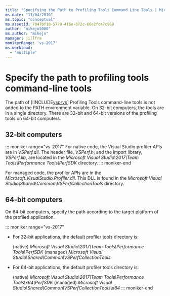 ```yaml
---
title: "Specifying the Path to Profiling Tools Command Line Tools | Microsoft Docs"
ms.date: "11/04/2016"
ms.topic: "conceptual"
ms.assetid: 7047bf18-5779-4f6e-872c-66e2fc47c969
author: "mikejo5000"
ms.author: "mikejo"
manager: jillfra
monikerRange: 'vs-2017'
ms.workload:
  - "multiple"
---
```

# Specify the path to profiling tools command-line tools

The path of [!INCLUDE[vsprvs](../code-quality/includes/vsprvs_md.md)] Profiling Tools command-line tools is not added to the PATH environment variable. On 32-bit computers, the tools are in a single directory. There are 32-bit and 64-bit versions of the profiling tools on 64-bit computers.

## 32-bit computers

::: moniker range="vs-2017"
 For native code, the Visual Studio profiler APIs are in *VSPerf.dll*. The header file, *VSPerf.h*, and the import library, *VSPerf.lib*, are located in the *Microsoft Visual Studio\2017\Team Tools\Performance Tools\PerfSDK* directory.
::: moniker-end

 For managed code, the profiler APIs are in the *Microsoft.VisualStudio.Profiler.dll*. This DLL is found in the *Microsoft Visual Studio\Shared\Common\VSPerfCollectionTools* directory.

## 64-bit computers

On 64-bit computers, specify the path according to the target platform of the profiled application.

::: moniker range="vs-2017"
- For 32-bit applications, the default profiler tools directory is:

     (native) *Microsoft Visual Studio\2017\Team Tools\Performance Tools\PerfSDK*
     (managed) *Microsoft Visual Studio\Shared\Common\VSPerfCollectionTools*

- For 64-bit applications, the default profiler tools directory is:

     (native) *Microsoft Visual Studio\2017\Team Tools\Performance Tools\x64\PerfSDK*
     (managed) *Microsoft Visual Studio\Shared\Common\VSPerfCollectionTools\x64*
::: moniker-end
